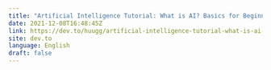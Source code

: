 ```yaml
---
title: "Artificial Intelligence Tutorial: What is AI? Basics for Beginners - Advance"
date: 2021-12-08T16:48:45Z
link: https://dev.to/huugg/artificial-intelligence-tutorial-what-is-ai-basics-for-beginners-advance-31la?utm_medium=RSS&utm_source=news.12bit.vn
site: dev.to
language: English
draft: false
---
```

